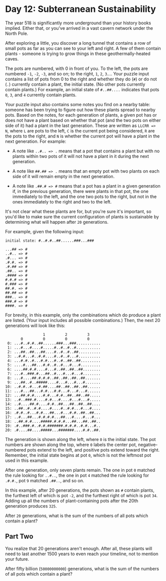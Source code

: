 # Day 12: Subterranean Sustainability

The year 518 is significantly more underground than your history books implied.
Either that, or you've arrived in a vast cavern network under the North Pole.

After exploring a little, you discover a long tunnel that contains a row of
small pots as far as you can see to your left and right. A few of them contain
plants - someone is trying to grow things in these geothermally-heated caves.

The pots are numbered, with 0 in front of you. To the left, the pots are
numbered `-1`, `-2`, `-3`, and so on; to the right, `1`, `2`, `3`.... Your
puzzle input contains a list of pots from 0 to the right and whether they do
(`#`) or do not (`.`) currently contain a plant, the initial state. (No other
pots currently contain plants.) For example, an initial state of `#..##....`
indicates that pots `0`, `3`, and `4` currently contain plants.

Your puzzle input also contains some notes you find on a nearby table: someone
has been trying to figure out how these plants spread to nearby pots. Based on
the notes, for each generation of plants, a given pot has or does not have a
plant based on whether that pot (and the two pots on either side of it) had a
plant in the last generation. These are written as `LLCRR => N`, where `L` are
pots to the left, `C` is the current pot being considered, `R` are the pots to
the right, and `N` is whether the current pot will have a plant in the next
generation. For example:

- A note like `..#.. => .` means that a pot that contains a plant but with no
  plants within two pots of it will not have a plant in it during the next
  generation.

- A note like `##.## => .` means that an empty pot with two plants on each side
  of it will remain empty in the next generation.

- A note like `.##.# => #` means that a pot has a plant in a given generation
  if, in the previous generation, there were plants in that pot, the one
  immediately to the left, and the one two pots to the right, but not in the
  ones immediately to the right and two to the left.

It's not clear what these plants are for, but you're sure it's important, so
you'd like to make sure the current configuration of plants is sustainable by
determining what will happen after `20` generations.

For example, given the following input:

    initial state: #..#.#..##......###...###

    ...## => #
    ..#.. => #
    .#... => #
    .#.#. => #
    .#.## => #
    .##.. => #
    .#### => #
    #.#.# => #
    #.### => #
    ##.#. => #
    ##.## => #
    ###.. => #
    ###.# => #
    ####. => #

For brevity, in this example, only the combinations which do produce a plant are
listed. (Your input includes all possible combinations.) Then, the next 20
generations will look like this:

                     1         2         3
           0         0         0         0
     0: ...#..#.#..##......###...###...........
     1: ...#...#....#.....#..#..#..#...........
     2: ...##..##...##....#..#..#..##..........
     3: ..#.#...#..#.#....#..#..#...#..........
     4: ...#.#..#...#.#...#..#..##..##.........
     5: ....#...##...#.#..#..#...#...#.........
     6: ....##.#.#....#...#..##..##..##........
     7: ...#..###.#...##..#...#...#...#........
     8: ...#....##.#.#.#..##..##..##..##.......
     9: ...##..#..#####....#...#...#...#.......
    10: ..#.#..#...#.##....##..##..##..##......
    11: ...#...##...#.#...#.#...#...#...#......
    12: ...##.#.#....#.#...#.#..##..##..##.....
    13: ..#..###.#....#.#...#....#...#...#.....
    14: ..#....##.#....#.#..##...##..##..##....
    15: ..##..#..#.#....#....#..#.#...#...#....
    16: .#.#..#...#.#...##...#...#.#..##..##...
    17: ..#...##...#.#.#.#...##...#....#...#...
    18: ..##.#.#....#####.#.#.#...##...##..##..
    19: .#..###.#..#.#.#######.#.#.#..#.#...#..
    20: .#....##....#####...#######....#.#..##.

The generation is shown along the left, where `0` is the initial state. The pot
numbers are shown along the top, where `0` labels the center pot,
negative-numbered pots extend to the left, and positive pots extend toward the
right. Remember, the initial state begins at pot `0`, which is not the leftmost
pot used in this example.

After one generation, only seven plants remain. The one in pot `0` matched the
rule looking for `..#..`, the one in pot `4` matched the rule looking for
`.#.#.`, pot `9` matched `.##..`, and so on.

In this example, after 20 generations, the pots shown as `#` contain plants, the
furthest left of which is pot `-2`, and the furthest right of which is pot `34`.
Adding up all the numbers of plant-containing pots after the 20th generation
produces `325`.

After `20` generations, what is the sum of the numbers of all pots which contain
a plant?

## Part Two

You realize that 20 generations aren't enough. After all, these plants will need
to last another 1500 years to even reach your timeline, not to mention your
future.

After fifty billion (`50000000000`) generations, what is the sum of the numbers
of all pots which contain a plant?
